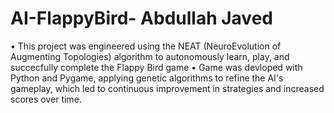 # AI-FlappyBird- Abdullah Javed


•		This project was engineered using the NEAT (NeuroEvolution of Augmenting Topologies) algorithm to autonomously learn, play, and succecfully complete the Flappy Bird game
•		Game was devloped with Python and Pygame, applying genetic algorithms to refine the AI's gameplay, which led to continuous improvement in strategies and increased scores over time.
